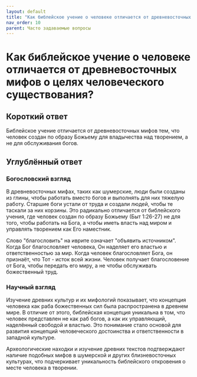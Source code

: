 ```yaml
---
layout: default
title: "Как библейское учение о человеке отличается от древневосточных мифов о целях человеческого существования?"
nav_order: 10
parent: Часто задаваемые вопросы
---
```


# Как библейское учение о человеке отличается от древневосточных мифов о целях человеческого существования?

## Короткий ответ

Библейское учение отличается от древневосточных мифов тем, что человек создан по образу Божьему для владычества над творением, а не для обслуживания богов.

## Углублённый ответ

### Богословский взгляд

В древневосточных мифах, таких как шумерские, люди были созданы из глины, чтобы работать вместо богов и выполнять для них тяжелую работу. Старшие боги устали от труда и создали людей, чтобы те таскали за них корзины. Это радикально отличается от библейского учения, где человек создан по образу Божьему (Быт 1:26-27) не для того, чтобы работать на Бога, а чтобы иметь власть над миром и управлять творением как Его наместник.

Слово "благословить" на иврите означает "объявить источником". Когда Бог благословляет человека, Он наделяет его властью и ответственностью за мир. Когда человек благословляет Бога, он признаёт, что Тот - исток всей жизни. Человек получает благословение от Бога, чтобы передать его миру, а не чтобы обслуживать божественный труд.

### Научный взгляд

Изучение древних культур и их мифологий показывает, что концепция человека как раба божественных сил была распространена в древнем мире. В отличие от этого, библейская концепция уникальна в том, что человек представлен не как раб богов, а как их управляющий, наделённый свободой и властью. Это понимание стало основой для развития концепций человеческого достоинства и ответственности в западной культуре.

Археологические находки и изучение древних текстов подтверждают наличие подобных мифов в шумерской и других близневосточных культурах, что подчеркивает уникальность библейского откровения о месте человека в творении.